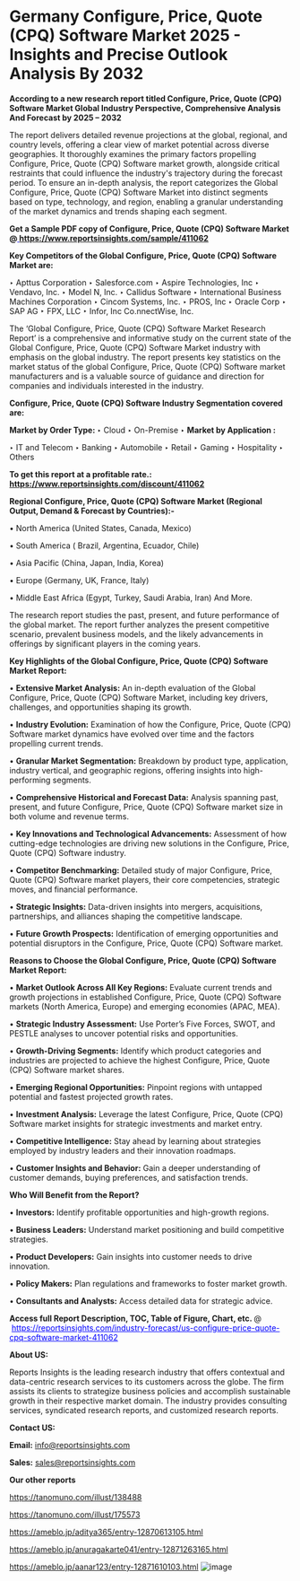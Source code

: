 # Germany Configure, Price, Quote (CPQ) Software Market 2025 - Insights and Precise Outlook Analysis By 2032

<strong>According to a new research report titled Configure, Price, Quote (CPQ) Software Market Global Industry Perspective, Comprehensive Analysis And Forecast by 2025 – 2032</strong>

The report delivers detailed revenue projections at the global, regional, and country levels, offering a clear view of market potential across diverse geographies. It thoroughly examines the primary factors propelling Configure, Price, Quote (CPQ) Software market growth, alongside critical restraints that could influence the industry's trajectory during the forecast period. To ensure an in-depth analysis, the report categorizes the Global Configure, Price, Quote (CPQ) Software Market into distinct segments based on type, technology, and region, enabling a granular understanding of the market dynamics and trends shaping each segment.

<strong>Get a Sample PDF copy of Configure, Price, Quote (CPQ) Software Market </strong><strong>@<a href=https://www.reportsinsights.com/sample/411062 style=color:#0000ff;> https://www.reportsinsights.com/sample/411062</a></strong></font>

<strong>Key Competitors of the Global Configure, Price, Quote (CPQ) Software Market are:</strong>

‣ Apttus Corporation
‣ Salesforce.com
‣ Aspire Technologies, Inc
‣ Vendavo, Inc.
‣ Model N, Inc.
‣ Callidus Software
‣ International Business Machines Corporation
‣ Cincom Systems, Inc.
‣ PROS, Inc
‣ Oracle Corp
‣ SAP AG
‣ FPX, LLC
‣ Infor, Inc Co.nnectWise, Inc.

The ‘Global Configure, Price, Quote (CPQ) Software Market Research Report’ is a comprehensive and informative study on the current state of the Global Configure, Price, Quote (CPQ) Software Market industry with emphasis on the global industry. The report presents key statistics on the market status of the global Configure, Price, Quote (CPQ) Software market manufacturers and is a valuable source of guidance and direction for companies and individuals interested in the industry.

<strong>Configure, Price, Quote (CPQ) Software Industry Segmentation covered are:</strong>

<strong>Market by Order Type: </strong>
‣ Cloud
‣ On-Premise
‣ 
<strong>Market by Application :</strong>

‣ IT and Telecom
‣ Banking
‣ Automobile
‣ Retail
‣ Gaming
‣ Hospitality
‣ Others

<strong>To get this report at a profitable rate.: <a href=https://www.reportsinsights.com/discount/411062 style=color:#0000ff;>https://www.reportsinsights.com/discount/411062</a></strong></font>

<strong>Regional Configure, Price, Quote (CPQ) Software Market (Regional Output, Demand &amp; Forecast by Countries):-</strong>

• North America (United States, Canada, Mexico)

• South America ( Brazil, Argentina, Ecuador, Chile)

• Asia Pacific (China, Japan, India, Korea)

• Europe (Germany, UK, France, Italy)

• Middle East Africa (Egypt, Turkey, Saudi Arabia, Iran) And More.

The research report studies the past, present, and future performance of the global market. The report further analyzes the present competitive scenario, prevalent business models, and the likely advancements in offerings by significant players in the coming years.

<strong>Key Highlights of the Global Configure, Price, Quote (CPQ) Software Market Report:</strong>

• <strong>Extensive Market Analysis:</strong> An in-depth evaluation of the Global Configure, Price, Quote (CPQ) Software Market, including key drivers, challenges, and opportunities shaping its growth.

• <strong>Industry Evolution:</strong> Examination of how the Configure, Price, Quote (CPQ) Software market dynamics have evolved over time and the factors propelling current trends.

• <strong>Granular Market Segmentation:</strong> Breakdown by product type, application, industry vertical, and geographic regions, offering insights into high-performing segments.

• <strong>Comprehensive Historical and Forecast Data:</strong> Analysis spanning past, present, and future Configure, Price, Quote (CPQ) Software market size in both volume and revenue terms.

• <strong>Key Innovations and Technological Advancements:</strong> Assessment of how cutting-edge technologies are driving new solutions in the Configure, Price, Quote (CPQ) Software industry.

• <strong>Competitor Benchmarking:</strong> Detailed study of major Configure, Price, Quote (CPQ) Software market players, their core competencies, strategic moves, and financial performance.

• <strong>Strategic Insights:</strong> Data-driven insights into mergers, acquisitions, partnerships, and alliances shaping the competitive landscape.

• <strong>Future Growth Prospects:</strong> Identification of emerging opportunities and potential disruptors in the Configure, Price, Quote (CPQ) Software market.

<strong>Reasons to Choose the Global Configure, Price, Quote (CPQ) Software Market Report:</strong>

• <strong>Market Outlook Across All Key Regions:</strong> Evaluate current trends and growth projections in established Configure, Price, Quote (CPQ) Software markets (North America, Europe) and emerging economies (APAC, MEA).

• <strong>Strategic Industry Assessment:</strong> Use Porter’s Five Forces, SWOT, and PESTLE analyses to uncover potential risks and opportunities.

• <strong>Growth-Driving Segments:</strong> Identify which product categories and industries are projected to achieve the highest Configure, Price, Quote (CPQ) Software market shares.

• <strong>Emerging Regional Opportunities:</strong> Pinpoint regions with untapped potential and fastest projected growth rates.

• <strong>Investment Analysis:</strong> Leverage the latest Configure, Price, Quote (CPQ) Software market insights for strategic investments and market entry.

• <strong>Competitive Intelligence:</strong> Stay ahead by learning about strategies employed by industry leaders and their innovation roadmaps.

• <strong>Customer Insights and Behavior:</strong> Gain a deeper understanding of customer demands, buying preferences, and satisfaction trends.

<strong>Who Will Benefit from the Report?</strong>

• <strong>Investors:</strong> Identify profitable opportunities and high-growth regions.

• <strong>Business Leaders:</strong> Understand market positioning and build competitive strategies.

• <strong>Product Developers:</strong> Gain insights into customer needs to drive innovation.

• <strong>Policy Makers:</strong> Plan regulations and frameworks to foster market growth.

• <strong>Consultants and Analysts:</strong> Access detailed data for strategic advice.
</ul>
<strong>Access full Report Description, TOC, Table of Figure, Chart, etc. </strong>@  <a href=https://reportsinsights.com/industry-forecast/us-configure-price-quote-cpq-software-market-411062 style=color:#0000ff;>https://reportsinsights.com/industry-forecast/us-configure-price-quote-cpq-software-market-411062</a></font>

<strong><strong>About US</strong>:</strong>

Reports Insights is the leading research industry that offers contextual and data-centric research services to its customers across the globe. The firm assists its clients to strategize business policies and accomplish sustainable growth in their respective market domain. The industry provides consulting services, syndicated research reports, and customized research reports.

<strong>Contact US:</strong>

<p class=""""><b>Email:</b> <a href=mailto:info@reportsinsights.com>info@reportsinsights.com</a></p>
<p class=""""><b>Sales:</b> <a href=mailto:sales@reportsinsights.com>sales@reportsinsights.com</a></p>

<strong>Our other reports</strong>

<a href=https://tanomuno.com/illust/138488>https://tanomuno.com/illust/138488</a>

<a href=https://tanomuno.com/illust/175573>https://tanomuno.com/illust/175573</a>

<a href=https://ameblo.jp/aditya365/entry-12870613105.html>https://ameblo.jp/aditya365/entry-12870613105.html</a>

<a href=https://ameblo.jp/anuragakarte041/entry-12871263165.html>https://ameblo.jp/anuragakarte041/entry-12871263165.html</a>

<a href=https://ameblo.jp/aanar123/entry-12871610103.html>https://ameblo.jp/aanar123/entry-12871610103.html</a>
![image](https://github.com/user-attachments/assets/020c41f4-653d-4ca1-9051-97b402b9fa31)
